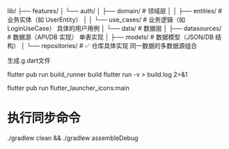 

lib/
├── features/
│   └── auth/
│       ├── domain/                  # 领域层
│       │   ├── entities/            # 业务实体（如 UserEntity）
│       │   └── use_cases/           # 业务逻辑（如 LoginUseCase）  具体的用户用例
│       └── data/                    # 数据层
│           ├── datasources/         # 数据源（API/DB 实现）  单表实现
│           ├── models/              # 数据模型（JSON/DB 结构）
│           └── repositories/        # ✅ 仓库具体实现     同一数据的多数据源组合





生成.g.dart文件

flutter pub run build_runner build
flutter run -v > build.log 2>&1

flutter pub run flutter_launcher_icons:main



# 执行同步命令
./gradlew clean && ./gradlew assembleDebug